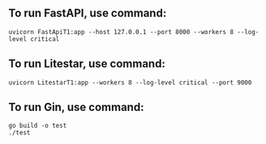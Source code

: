 ## To run FastAPI, use command:
```
uvicorn FastApiT1:app --host 127.0.0.1 --port 8000 --workers 8 --log-level critical
``` 


## To run Litestar, use command:
```
uvicorn LitestarT1:app --workers 8 --log-level critical --port 9000
```

## To run Gin, use command:
```
go build -o test
./test
```

